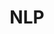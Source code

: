 ---
title: NLP
description: >
   Posts about my research discipline, natural language processing.

type: tag
category: papers
slug: NLP

layout: list-of-tag-posts
sidebar: false
---